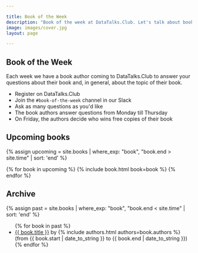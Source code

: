 ```yaml
---

title: Book of the Week
description: "Book of the week at DataTalks.Club. Let's talk about books!"
image: images/cover.jpg
layout: page

---
```


## Book of the Week 

Each week we have a book author coming to DataTalks.Club to answer your questions about their book
and, in general, about the topic of their book.

* Register on DataTalks.Club
* Join the `#book-of-the-week` channel in our Slack
* Ask as many questions as you'd like
* The book authors answer questions from Monday till Thursday
* On Friday, the authors decide who wins free copies of their book

## Upcoming books

{% assign upcoming = site.books 
  | where_exp: "book", "book.end > site.time"
  | sort: 'end' %}

<div class="books">
{% for book in upcoming %}
  {% include book.html book=book %}
{% endfor %}
</div>

## Archive

{% assign past = site.books 
  | where_exp: "book", "book.end < site.time"
  | sort: 'end' %}

<ul>
{% for book in past %}
<li>
  <a href="{{ book.id }}.html">{{ book.title }}</a> by
    {% include authors.html authors=book.authors %}
    (from {{ book.start | date_to_string }} to {{ book.end | date_to_string }})
</li>
{% endfor %}
</ul>
